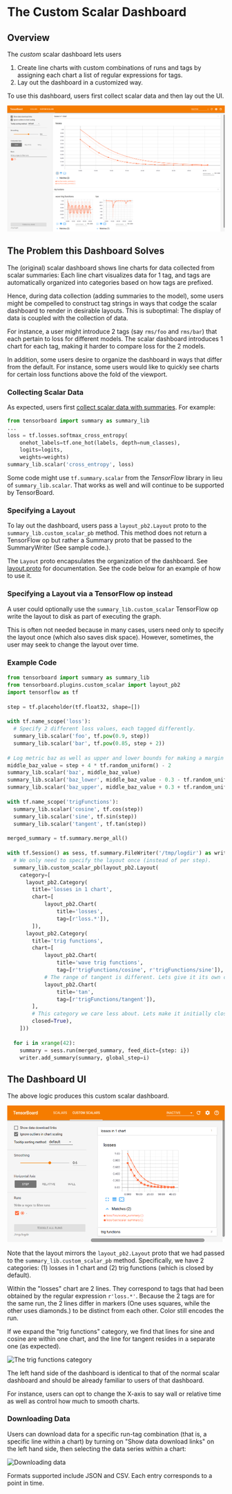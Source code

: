 # The Custom Scalar Dashboard

## Overview

The *custom* scalar dashboard lets users

1. Create line charts with custom combinations of runs and tags by assigning
each chart a list of regular expressions for tags.
2. Lay out the dashboard in a customized way.

To use this dashboard, users first collect scalar data and then lay out the UI.

![The Custom Scalar Dashboard](docs/overview.png)

## The Problem this Dashboard Solves

The (original) scalar dashboard shows line charts for data collected from scalar
summaries: Each line chart visualizes data for 1 tag, and tags are automatically
organized into categories based on how tags are prefixed.

Hence, during data collection (adding summaries to the model), some users might
be compelled to construct tag strings in ways that codge the scalar dashboard to
render in desirable layouts. This is suboptimal: The display of data is coupled
with the collection of data.

For instance, a user might introduce 2 tags (say `rms/foo` and `rms/bar`) that
each pertain to loss for different models. The scalar dashboard introduces 1
chart for each tag, making it harder to compare loss for the 2 models.

In addition, some users desire to organize the dashboard in ways that differ
from the default. For instance, some users would like to quickly see charts for
certain loss functions above the fold of the viewport.

### Collecting Scalar Data

As expected, users first
[collect scalar data with summaries](https://www.tensorflow.org/get_started/summaries_and_tensorboard).
For example:

```python
from tensorboard import summary as summary_lib
...
loss = tf.losses.softmax_cross_entropy(
    onehot_labels=tf.one_hot(labels, depth=num_classes),
    logits=logits,
    weights=weights)
summary_lib.scalar('cross_entropy', loss)
```

Some code might use `tf.summary.scalar` from the *TensorFlow* library in lieu of
`summary_lib.scalar`. That works as well and will continue to be supported by
TensorBoard.

### Specifying a Layout

To lay out the dashboard, users pass a `layout_pb2.Layout` proto to the
`summary_lib.custom_scalar_pb` method. This method does not return a TensorFlow
op but rather a Summary proto that be passed to the SummaryWriter (See sample
code.).

The `Layout` proto encapsulates the organization of the dashboard. See
[layout.proto](layout.proto) for documentation. See the code below for an
example of how to use it.

### Specifying a Layout via a TensorFlow op instead

A user could optionally use the `summary_lib.custom_scalar` TensorFlow op write
the layout to disk as part of executing the graph.

This is often not needed because in many cases, users need only to specify the
layout once (which also saves disk space). However, sometimes, the user may seek
to change the layout over time.

### Example Code

```python
from tensorboard import summary as summary_lib
from tensorboard.plugins.custom_scalar import layout_pb2
import tensorflow as tf

step = tf.placeholder(tf.float32, shape=[])

with tf.name_scope('loss'):
  # Specify 2 different loss values, each tagged differently.
  summary_lib.scalar('foo', tf.pow(0.9, step))
  summary_lib.scalar('bar', tf.pow(0.85, step + 2))

# Log metric baz as well as upper and lower bounds for making a margin chart.
middle_baz_value = step + 4 * tf.random_uniform() - 2
summary_lib.scalar('baz', middle_baz_value)
summary_lib.scalar('baz_lower', middle_baz_value - 0.3 - tf.random_uniform())
summary_lib.scalar('baz_upper', middle_baz_value + 0.3 + tf.random_uniform())

with tf.name_scope('trigFunctions'):
  summary_lib.scalar('cosine', tf.cos(step))
  summary_lib.scalar('sine', tf.sin(step))
  summary_lib.scalar('tangent', tf.tan(step))

merged_summary = tf.summary.merge_all()

with tf.Session() as sess, tf.summary.FileWriter('/tmp/logdir') as writer:
  # We only need to specify the layout once (instead of per step).
  summary_lib.custom_scalar_pb(layout_pb2.Layout(
    category=[
      layout_pb2.Category(
        title='losses in 1 chart',
        chart=[
            layout_pb2.Chart(
                title='losses',
                tag=[r'loss.*']),
        ]),
      layout_pb2.Category(
        title='trig functions',
        chart=[
            layout_pb2.Chart(
                title='wave trig functions',
                tag=[r'trigFunctions/cosine', r'trigFunctions/sine']),
            # The range of tangent is different. Lets give it its own chart.
            layout_pb2.Chart(
                title='tan',
                tag=[r'trigFunctions/tangent']),
        ],
        # This category we care less about. Lets make it initially closed.
        closed=True),
    ]))

  for i in xrange(42):
    summary = sess.run(merged_summary, feed_dict={step: i})
    writer.add_summary(summary, global_step=i)
```

## The Dashboard UI

The above logic produces this custom scalar dashboard.

![Dashboard for demo code](docs/sample_code_dashboard.png)

Note that the layout mirrors the `layout_pb2.Layout` proto that we had passed to
the `summary_lib.custom_scalar_pb` method. Specifically, we have 2 categories:
(1) losses in 1 chart and (2) trig functions (which is closed by default).

Within the "losses" chart are 2 lines. They correspond to tags that had been
obtained by the regular expression `r'loss.*'`. Because the 2 tags are for the
same run, the 2 lines differ in markers (One uses squares, while the other uses
diamonds.) to be distinct from each other. Color still encodes the run.

If we expand the "trig functions" category, we find that lines for sine and
cosine are within one chart, and the line for tangent resides in a separate one
(as expected).

![The trig functions category](docs/trig_functions.png)

The left hand side of the dashboard is identical to that of the normal scalar
dashboard and should be already familiar to users of that dashboard.

For instance, users can opt to change the X-axis to say wall or relative time as
well as control how much to smooth charts.

### Downloading Data

Users can download data for a specific run-tag combination (that is, a specific
line within a chart) by turning on "Show data download links" on the left hand
side, then selecting the data series within a chart:

![Downloading data](docs/download_data.png)

Formats supported include JSON and CSV. Each entry corresponds to a point in
time.

